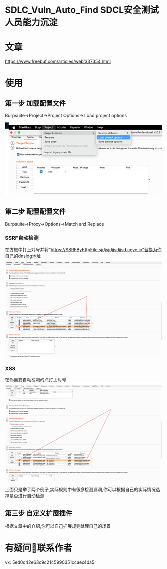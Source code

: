 # SDLC_Vuln_Auto_Find SDCL安全测试人员能力沉淀
# 文章
https://www.freebuf.com/articles/web/337354.html

# 使用
## 第一步 加载配置文件
Burpsuite->Project->Project Options-> Load project options

![](https://raw.githubusercontent.com/ba1ma0/SDLC_Vuln_Auto_Find/main/1.png)

## 第二步 配置配置文件
Burpsuite->Proxy->Options->Match and Replace
### SSRF自动检测
在方框中打上对号并将“https://SSRFByHttpFile.sjdjsjdjjsdjjsd.ceye.io”替换为你自己的dnslog地址
![](https://raw.githubusercontent.com/ba1ma0/SDLC_Vuln_Auto_Find/main/2.png)
### XSS
在你需要自动检测的点打上对号
![](https://raw.githubusercontent.com/ba1ma0/SDLC_Vuln_Auto_Find/main/3.png)

上面只是举了两个例子,实际规则中有很多检测漏洞,你可以根据自己的实际情况选择是否进行自动检测
## 第三步 自定义扩展插件
根据文章中的介绍,你可以自己扩展规则处理自己的场景

# 有疑问🤔️联系作者
vx: 5ed0c42e63c9c2145990351ccaec4da5
